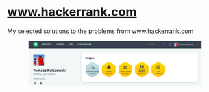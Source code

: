 # www.hackerrank.com
My selected solutions to the problems from www.hackerrank.com

<p align="center">
  <img src="static/tp-hr.png" width="80%" title="www.hackerrank.com">
</p>

